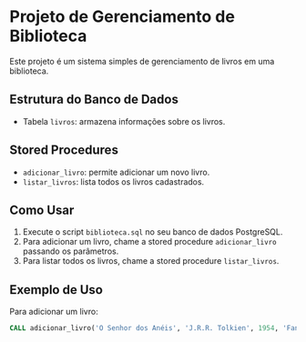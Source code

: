 # Projeto de Gerenciamento de Biblioteca

Este projeto é um sistema simples de gerenciamento de livros em uma biblioteca.

## Estrutura do Banco de Dados

- Tabela `livros`: armazena informações sobre os livros.

## Stored Procedures

- `adicionar_livro`: permite adicionar um novo livro.
- `listar_livros`: lista todos os livros cadastrados.

## Como Usar

1. Execute o script `biblioteca.sql` no seu banco de dados PostgreSQL.
2. Para adicionar um livro, chame a stored procedure `adicionar_livro` passando os parâmetros.
3. Para listar todos os livros, chame a stored procedure `listar_livros`.

## Exemplo de Uso

Para adicionar um livro:

```sql
CALL adicionar_livro('O Senhor dos Anéis', 'J.R.R. Tolkien', 1954, 'Fantasia');

